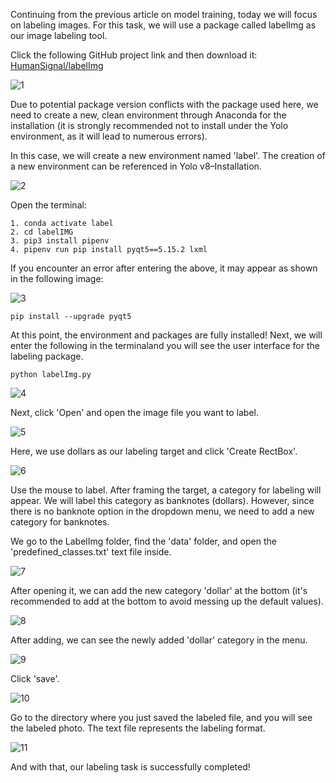 Continuing from the previous article on model training, today we will focus on labeling images. For this task, we will use a package called labelImg as our image labeling tool.

Click the following GitHub project link and then download it: [HumanSignal/labelImg](https://github.com/HumanSignal/labelImg)

![1](/yolov8/labeling/1.png)

Due to potential package version conflicts with the package used here, we need to create a new, clean environment through Anaconda for the installation (it is strongly recommended not to install under the Yolo environment, as it will lead to numerous errors).

In this case, we will create a new environment named 'label'. The creation of a new environment can be referenced in Yolo v8–Installation.

![2](/yolov8/labeling/2.png)

Open the terminal:

```
1. conda activate label
2. cd labelIMG 
3. pip3 install pipenv
4. pipenv run pip install pyqt5==5.15.2 lxml
```

If you encounter an error after entering the above, it may appear as shown in the following image:

![3](/yolov8/labeling/3.png)

```
pip install --upgrade pyqt5
```

At this point, the environment and packages are fully installed! Next, we will enter the following in the terminaland you will see the user interface for the labeling package.

```
python labelImg.py
```

![4](/yolov8/labeling/4.png)

Next, click 'Open' and open the image file you want to label.

![5](/yolov8/labeling/5.png)

Here, we use dollars as our labeling target and click 'Create RectBox'.

![6](/yolov8/labeling/6.png)

Use the mouse to label. After framing the target, a category for labeling will appear. We will label this category as banknotes (dollars). However, since there is no banknote option in the dropdown menu, we need to add a new category for banknotes.

We go to the LabelImg folder, find the 'data' folder, and open the 'predefined_classes.txt' text file inside.

![7](/yolov8/labeling/7.png)

After opening it, we can add the new category 'dollar' at the bottom (it's recommended to add at the bottom to avoid messing up the default values).

![8](/yolov8/labeling/8.png)

After adding, we can see the newly added 'dollar' category in the menu.

![9](/yolov8/labeling/9.png)

Click 'save'.

![10](/yolov8/labeling/10.png)

Go to the directory where you just saved the labeled file, and you will see the labeled photo. The text file represents the labeling format.

![11](/yolov8/labeling/11.png)

And with that, our labeling task is successfully completed!